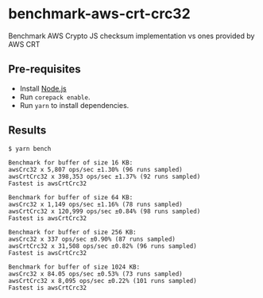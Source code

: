 # benchmark-aws-crt-crc32

Benchmark AWS Crypto JS checksum implementation vs ones provided by AWS CRT

## Pre-requisites

- Install [Node.js](https://nodejs.org/)
- Run `corepack enable`.
- Run `yarn` to install dependencies.

## Results

```console
$ yarn bench

Benchmark for buffer of size 16 KB:
awsCrc32 x 5,807 ops/sec ±1.30% (96 runs sampled)
awsCrtCrc32 x 398,353 ops/sec ±1.37% (92 runs sampled)
Fastest is awsCrtCrc32

Benchmark for buffer of size 64 KB:
awsCrc32 x 1,149 ops/sec ±1.16% (78 runs sampled)
awsCrtCrc32 x 120,999 ops/sec ±0.84% (98 runs sampled)
Fastest is awsCrtCrc32

Benchmark for buffer of size 256 KB:
awsCrc32 x 337 ops/sec ±0.90% (87 runs sampled)
awsCrtCrc32 x 31,508 ops/sec ±0.82% (96 runs sampled)
Fastest is awsCrtCrc32

Benchmark for buffer of size 1024 KB:
awsCrc32 x 84.05 ops/sec ±0.53% (73 runs sampled)
awsCrtCrc32 x 8,095 ops/sec ±0.22% (101 runs sampled)
Fastest is awsCrtCrc32
```
